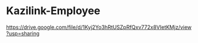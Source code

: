 # Kazilink-Employee


https://drive.google.com/file/d/1Kyj2Yo3hRtUSZpRfQxv772x8VIetKMjz/view?usp=sharing
